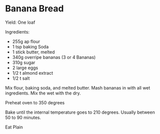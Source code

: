 # Banana Bread
Yield: One loaf

Ingredients:
* 255g ap flour
* 1 tsp baking Soda
* 1 stick butter, melted
* 340g overripe bananas (3 or 4 Bananas)
* 310g sugar
* 2 large eggs
* 1/2 t almond extract
* 1/2 t salt

Mix flour, baking soda, and melted butter.
Mash bananas in with all wet ingredients.
Mix the wet with the dry.

Preheat oven to 350 degrees

Bake until the internal temperature goes to 210 degrees. 
Usually between 50 to 90 minutes.


Eat Plain
